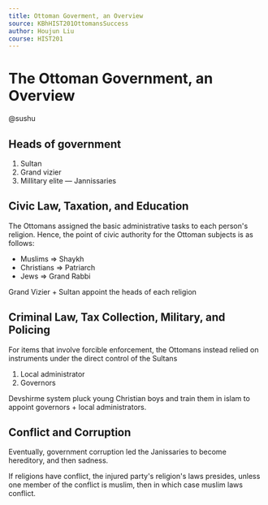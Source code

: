 ```yaml
---
title: Ottoman Goverment, an Overview
source: KBhHIST201OttomansSuccess
author: Houjun Liu
course: HIST201
---
```


# The Ottoman Government, an Overview

@sushu

## Heads of government
1. Sultan
2. Grand vizier
3. Millitary elite — Jannissaries

## Civic Law, Taxation, and Education 
The Ottomans assigned the basic administrative tasks to each person's religion. Hence, the point of civic authority for the Ottoman subjects is as follows:

* Muslims => Shaykh
* Christians => Patriarch
* Jews => Grand Rabbi

Grand Vizier + Sultan appoint the heads of each religion

## Criminal Law, Tax Collection, Military, and Policing
For items that involve forcible enforcement, the Ottomans instead relied on instruments under the direct control of the Sultans

1. Local administrator
2. Governors

Devshirme system pluck young Christian boys and train them in islam to appoint governors + local administrators. 

## Conflict and Corruption

Eventually, government corruption led the Janissaries to become hereditory, and then sadness.

If religions have conflict, the injured party's religion's laws presides, unless one member of the conflict is muslim, then in which case muslim laws conflict.
